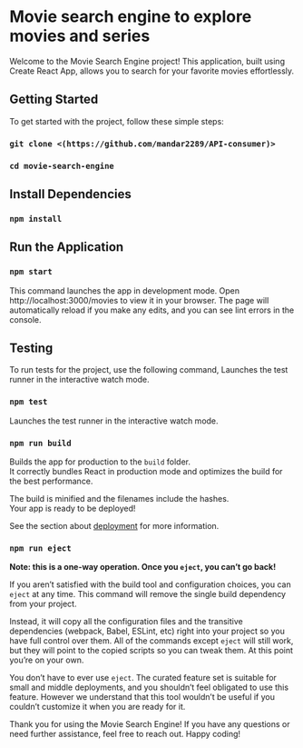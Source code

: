 # Movie search engine to explore movies and series

Welcome to the Movie Search Engine project! This application, built using Create React App, allows you to search for your favorite movies effortlessly.

## Getting Started

To get started with the project, follow these simple steps:

### `git clone <(https://github.com/mandar2289/API-consumer)>`
### `cd movie-search-engine`

## Install Dependencies

### `npm install`

## Run the Application

### `npm start`

This command launches the app in development mode. Open http://localhost:3000/movies to view it in your browser. The page will automatically reload if you make any edits, and you can see lint errors in the console.

## Testing

To run tests for the project, use the following command, Launches the test runner in the interactive watch mode.

### `npm test`

Launches the test runner in the interactive watch mode.

### `npm run build`

Builds the app for production to the `build` folder.\
It correctly bundles React in production mode and optimizes the build for the best performance.

The build is minified and the filenames include the hashes.\
Your app is ready to be deployed!

See the section about [deployment](https://facebook.github.io/create-react-app/docs/deployment) for more information.

### `npm run eject`

**Note: this is a one-way operation. Once you `eject`, you can’t go back!**

If you aren’t satisfied with the build tool and configuration choices, you can `eject` at any time. This command will remove the single build dependency from your project.

Instead, it will copy all the configuration files and the transitive dependencies (webpack, Babel, ESLint, etc) right into your project so you have full control over them. All of the commands except `eject` will still work, but they will point to the copied scripts so you can tweak them. At this point you’re on your own.

You don’t have to ever use `eject`. The curated feature set is suitable for small and middle deployments, and you shouldn’t feel obligated to use this feature. However we understand that this tool wouldn’t be useful if you couldn’t customize it when you are ready for it.

Thank you for using the Movie Search Engine! If you have any questions or need further assistance, feel free to reach out. Happy coding!
